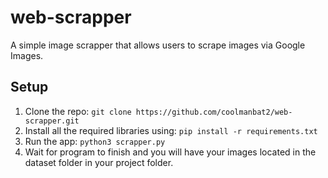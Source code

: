 # web-scrapper

A simple image scrapper that allows users to scrape images via Google Images.

## Setup

1) Clone the repo:
``
git clone https://github.com/coolmanbat2/web-scrapper.git
``
2) Install all the required libraries using:
``
pip install -r requirements.txt
``
3) Run the app:
``
python3 scrapper.py
``
4) Wait for program to finish and you will have your images located in the dataset folder in your 
project folder.
